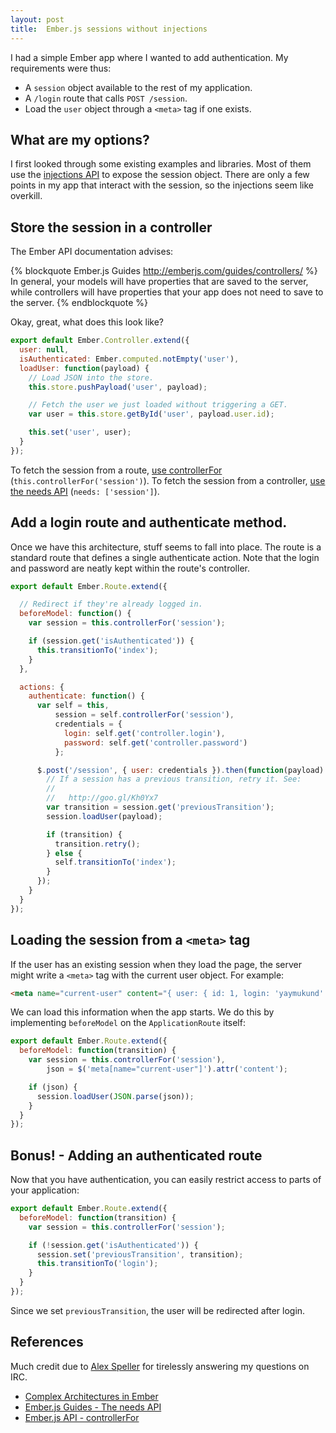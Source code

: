 ```yaml
---
layout: post
title:  Ember.js sessions without injections
---
```


I had a simple Ember app where I wanted to add authentication. My
requirements were thus:

- A `session` object available to the rest of my application.
- A `/login` route that calls `POST /session`.
- Load the `user` object through a `<meta>` tag if one exists.

## What are my options?

I first looked through some existing examples and libraries. Most of them
use the [injections API](injections-api) to expose the session object. There
are only a few points in my app that interact with the session, so the
injections seem like overkill.

[injections-api]: http://emberjs.com/api/classes/Ember.Application.html#method_inject

## Store the session in a controller

The Ember API documentation advises:

{% blockquote Ember.js Guides http://emberjs.com/guides/controllers/ %}
In general, your models will have properties that are saved to the server,
while controllers will have properties that your app does not need to save to
the server.
{% endblockquote %}

Okay, great, what does this look like?

```javascript app/controllers/session.js
export default Ember.Controller.extend({
  user: null,
  isAuthenticated: Ember.computed.notEmpty('user'),
  loadUser: function(payload) {
    // Load JSON into the store.
    this.store.pushPayload('user', payload);

    // Fetch the user we just loaded without triggering a GET.
    var user = this.store.getById('user', payload.user.id);

    this.set('user', user);
  }
});
```

To fetch the session from a route, [use controllerFor](controller-for)
(`this.controllerFor('session')`). To fetch the session from a controller,
[use the needs API](needs-api) (`needs: ['session']`).

## Add a login route and authenticate method.

Once we have this architecture, stuff seems to fall into place. The route is
a standard route that defines a single authenticate action. Note that the
login and password are neatly kept within the route's controller.

```javascript app/routes/login.js
export default Ember.Route.extend({

  // Redirect if they're already logged in.
  beforeModel: function() {
    var session = this.controllerFor('session');

    if (session.get('isAuthenticated')) {
      this.transitionTo('index');
    }
  },

  actions: {
    authenticate: function() {
      var self = this,
          session = self.controllerFor('session'),
          credentials = {
            login: self.get('controller.login'),
            password: self.get('controller.password')
          };

      $.post('/session', { user: credentials }).then(function(payload) {
        // If a session has a previous transition, retry it. See:
        //
        //   http://goo.gl/Kh0Yx7
        var transition = session.get('previousTransition');
        session.loadUser(payload);

        if (transition) {
          transition.retry();
        } else {
          self.transitionTo('index');
        }
      });
    }
  }
});
```

## Loading the session from a `<meta>` tag

If the user has an existing session when they load the page, the server might
write a `<meta>` tag with the current user object. For example:

```html index.html
<meta name="current-user" content="{ user: { id: 1, login: 'yaymukund' }}">
```

We can load this information when the app starts. We do this by implementing
`beforeModel` on the `ApplicationRoute` itself:

```javascript app/routes/application.js
export default Ember.Route.extend({
  beforeModel: function(transition) {
    var session = this.controllerFor('session'),
        json = $('meta[name="current-user"]').attr('content');

    if (json) {
      session.loadUser(JSON.parse(json));
    }
  }
});
```

## Bonus! - Adding an authenticated route

Now that you have authentication, you can easily restrict access to parts of
your application:

```javascript app/routes/members-only.js
export default Ember.Route.extend({
  beforeModel: function(transition) {
    var session = this.controllerFor('session');

    if (!session.get('isAuthenticated')) {
      session.set('previousTransition', transition);
      this.transitionTo('login');
    }
  }
});
```

Since we set `previousTransition`, the user will be redirected after login.

[needs-api]: http://emberjs.com/guides/controllers/dependencies-between-controllers/
[controller-for]: http://emberjs.com/api/classes/Ember.Route.html#method_controllerFor

## References

Much credit due to [Alex Speller](http://alexspeller.com/) for tirelessly
answering my questions on IRC.

- [Complex Architectures in Ember](http://madhatted.com/2013/8/31/emberfest-presentation-complex-architectures-in-ember)
- [Ember.js Guides - The needs API](http://emberjs.com/guides/controllers/dependencies-between-controllers/)
- [Ember.js API - controllerFor](http://emberjs.com/api/classes/Ember.Route.html#method_controllerFor)
